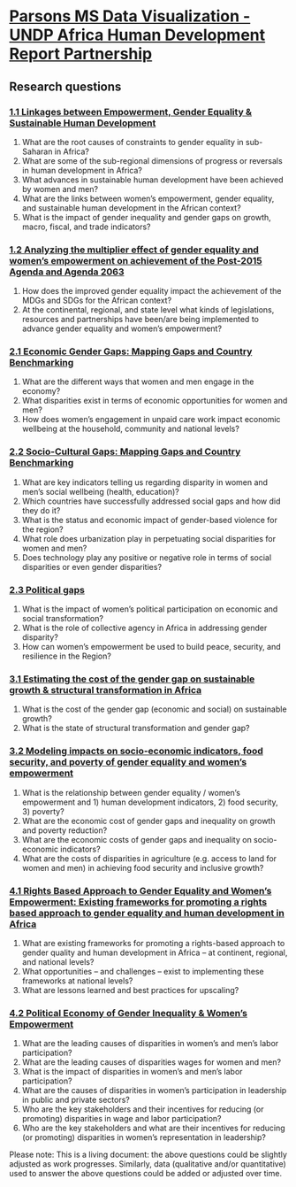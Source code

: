 
# [Parsons MS Data Visualization - UNDP Africa Human Development Report Partnership](https://visualizedata.github.io/undp/index.html)

## Research questions

### [1.1 Linkages between Empowerment, Gender Equality & Sustainable Human Development](./data/1.1/)

1.	What are the root causes of constraints to gender equality in sub-Saharan in Africa?
2.	What are some of the sub-regional dimensions of progress or reversals in human development in Africa?
3.	What advances in sustainable human development have been achieved by women and men?
4.	What are the links between women’s empowerment, gender equality, and sustainable human development in the African context?
5.	What is the impact of gender inequality and gender gaps on growth, macro, fiscal, and trade indicators?

### [1.2 Analyzing the multiplier effect of gender equality and women’s empowerment on achievement of the Post-2015 Agenda and Agenda 2063](./data/1.2/)

1.	How does the improved gender equality impact the achievement of the MDGs and SDGs  for the African context?
2.	At the continental, regional, and state level what kinds of legislations, resources and partnerships have been/are being implemented to advance gender equality and women’s empowerment?

### [2.1 Economic Gender Gaps: Mapping Gaps and Country Benchmarking](./data/2.1/)

1.	What are the different ways that women and men engage in the economy?
2.	What disparities exist in terms of economic opportunities for women and men?
3.	How does women’s engagement in unpaid care work impact economic wellbeing at the household, community and national levels?

### [2.2 Socio-Cultural Gaps: Mapping Gaps and Country Benchmarking](./data/2.2/)

1.	What are key indicators telling us regarding disparity in women and men’s social wellbeing (health, education)?
2.	Which countries have successfully addressed social gaps and how did they do it?
3.	What is the status and economic impact of gender-based violence for the region?
4.	What role does urbanization play in perpetuating social disparities for women and men?
5.	Does technology play any positive or negative role in terms of social disparities or even gender disparities?

### [2.3 Political gaps](./data/2.3/)

1.  What is the impact of women’s political participation on economic and social transformation?
2.  What is the role of collective agency in Africa in addressing gender disparity?
3.  How can women’s empowerment be used to build peace, security, and resilience in the Region?

### [3.1 Estimating the cost of the gender gap on sustainable growth & structural transformation in Africa](./data/3.1/)

1.	What is the cost of the gender gap (economic and social) on sustainable growth?
2.	What is the state of structural transformation and gender gap?


### [3.2  Modeling impacts on socio-economic indicators, food security, and poverty of gender equality and women’s empowerment](./data/3.2/)

1.	What is the relationship between gender equality / women’s empowerment and 1) human development indicators, 2) food security, 3) poverty?
2.	What are the economic cost of gender gaps and inequality on growth and poverty reduction?
3.	What are the economic costs of gender gaps and inequality on socio-economic indicators?
4.	What are the costs of disparities in agriculture (e.g. access to land for women and men) in achieving food security and inclusive growth?

### [4.1 Rights Based Approach to Gender Equality and Women’s Empowerment: Existing frameworks for promoting a rights based approach to gender equality and human development in Africa](./data/4.1/)

1.	What are existing frameworks for promoting a rights-based approach to gender quality and human development in Africa – at continent, regional, and national levels?
2.	What opportunities – and challenges – exist to implementing these frameworks at national levels?
3.	What are lessons learned and best practices for upscaling?

### [4.2 Political Economy of Gender Inequality & Women’s Empowerment](./data/4.2/)

1.	What are the leading causes of disparities in women’s and men’s labor participation?
2.	What are the leading causes of disparities wages for women and men?
3.	What is the impact of disparities in women’s and men’s labor participation?
4.	What are the causes of disparities in women’s participation in leadership in public and private sectors?
5.	Who are the key stakeholders and their incentives for reducing (or promoting) disparities in wage and labor participation?
6.	Who are the key stakeholders and what are their incentives for reducing (or promoting) disparities in women’s representation in leadership?

Please note:  This is a living document: the above questions could be slightly adjusted as work progresses.  Similarly, data (qualitative and/or quantitative) used to answer the above questions could be added or adjusted over time.
